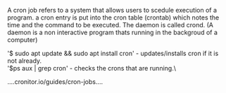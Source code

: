 A cron job refers to a system that allows users to scedule execution of a program. 
a cron entry is put into the cron table (crontab) which notes the time and the command to be executed.
The daemon is called crond. (A daemon is a non interactive program thats running in the backgroud of a computer) 

'$ sudo apt update && sudo apt install cron' - updates/installs cron if it is not already.\
'$ps aux | grep cron' - checks the crons that are running.\

....cronitor.io/guides/cron-jobs....

